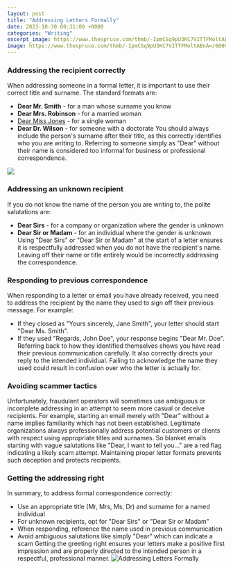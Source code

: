 ```yaml
---
layout: post
title: "Addressing Letters Formally"
date: 2023-10-30 00:31:00 +0000
categories: "Writing"
excerpt_image: https://www.thespruce.com/thmb/-IpmCSq9pU3KC7VITTFMoltABnA=/6000x4000/filters:no_upscale():max_bytes(150000):strip_icc()/Proper-way-to-address-an-envelope-1216777_01_color-de1a67af181b4065b5698aa19f5ecf16.jpg
image: https://www.thespruce.com/thmb/-IpmCSq9pU3KC7VITTFMoltABnA=/6000x4000/filters:no_upscale():max_bytes(150000):strip_icc()/Proper-way-to-address-an-envelope-1216777_01_color-de1a67af181b4065b5698aa19f5ecf16.jpg
---
```


### Addressing the recipient correctly
When addressing someone in a formal letter, it is important to use their correct title and surname. The standard formats are:
- **Dear Mr. Smith** - for a man whose surname you know
- **Dear Mrs. Robinson** - for a married woman 
- [Dear Miss Jones](https://thetopnews.github.io/a-veteran-s-perspective-the-complex-reality-of-safety-during-the-vietnam-war/) - for a single woman
- **Dear Dr. Wilson** - for someone with a doctorate 
You should always include the person's surname after their title, as this correctly identifies who you are writing to. Referring to someone simply as "Dear" without their name is considered too informal for business or professional correspondence.

![](https://images.sampletemplates.com/wp-content/uploads/2017/02/20215317/Addressing-a-Formal-Business-Letter.jpg)
### Addressing an unknown recipient
If you do not know the name of the person you are writing to, the polite salutations are:
- **Dear Sirs** - for a company or organization where the gender is unknown
- **Dear Sir or Madam** - for an individual where the gender is unknown
Using "Dear Sirs" or "Dear Sir or Madam" at the start of a letter ensures it is respectfully addressed when you do not have the recipient's name. Leaving off their name or title entirely would be incorrectly addressing the correspondence.
### Responding to previous correspondence  
When responding to a letter or email you have already received, you need to address the recipient by the name they used to sign off their previous message. For example:
- If they closed as "Yours sincerely, Jane Smith", your letter should start "Dear Ms. Smith".  
- If they used "Regards, John Doe", your response begins "Dear Mr. Doe".
Referring back to how they identified themselves shows you have read their previous communication carefully. It also correctly directs your reply to the intended individual. Failing to acknowledge the name they used could result in confusion over who the letter is actually for.
### Avoiding scammer tactics
Unfortunately, fraudulent operators will sometimes use ambiguous or incomplete addressing in an attempt to seem more casual or deceive recipients. For example, starting an email merely with "Dear" without a name implies familiarity which has not been established. Legitimate organizations always professionally address potential customers or clients with respect using appropriate titles and surnames. So blanket emails starting with vague salutations like "Dear, I want to tell you..." are a red flag indicating a likely scam attempt. Maintaining proper letter formats prevents such deception and protects recipients.
### Getting the addressing right
In summary, to address formal correspondence correctly:
- Use an appropriate title (Mr, Mrs, Ms, Dr) and surname for a named individual 
- For unknown recipients, opt for "Dear Sirs" or "Dear Sir or Madam"
- When responding, reference the name used in previous communication
- Avoid ambiguous salutations like simply "Dear" which can indicate a scam
Getting the greeting right ensures your letters make a positive first impression and are properly directed to the intended person in a respectful, professional manner.
![Addressing Letters Formally](https://www.thespruce.com/thmb/-IpmCSq9pU3KC7VITTFMoltABnA=/6000x4000/filters:no_upscale():max_bytes(150000):strip_icc()/Proper-way-to-address-an-envelope-1216777_01_color-de1a67af181b4065b5698aa19f5ecf16.jpg)